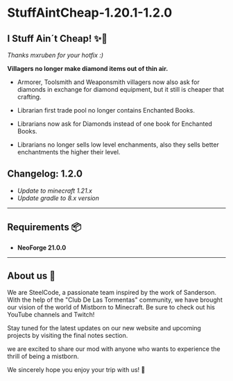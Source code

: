 # StuffAintCheap-1.20.1-1.2.0


## **I Stuff Ain´t Cheap! ✨📘**

*Thanks mxruben for your hotfix :)*


**Villagers no longer make diamond items out of thin air.**

- Armorer, Toolsmith and Weaponsmith villagers now also ask for diamonds in exchange for diamond equipment, but it still is cheaper that crafting.

- Librarian first trade pool no longer contains Enchanted Books.

- Librarians now ask for Diamonds instead of one book for Enchanted Books.

- Librarians no longer sells low level enchanments, also they sells better enchantments the higher their level.

## **Changelog: 1.2.0**

- *Update to minecraft 1.21.x*
- *Update gradle to 8.x version*

------
## **Requirements 📦**

- **NeoForge 21.0.0**

------
## **About us 🙋**

We are SteelCode, a passionate team inspired by the work of Sanderson. With the help of the "Club De Las Tormentas" community, we have brought our vision of the world of Mistborn to Minecraft. Be sure to check out his YouTube channels and Twitch!

Stay tuned for the latest updates on our new website and upcoming projects by visiting the final notes section.

we are excited to share our mod with anyone who wants to experience the thrill of being a mistborn.

We sincerely hope you enjoy your trip with us! 🎉

